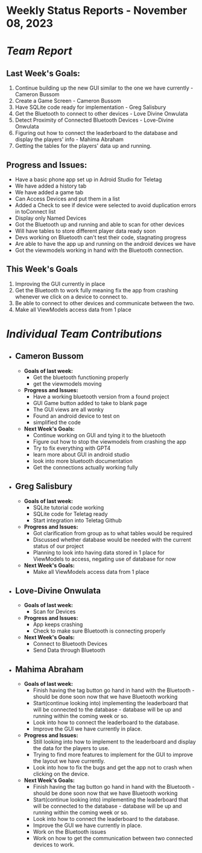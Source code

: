 # Weekly Status Reports - November 08, 2023

# *Team Report*

## Last Week's Goals:
1. Continue building up the new GUI similar to the one we have currently - Cameron Bussom
2. Create a Game Screen - Cameron Bussom
3. Have SQLite code ready for implementation - Greg Salisbury
4. Get the Bluetooth to connect to other devices - Love Divine Onwulata
5. Detect Proximity of Connected Bluetooth Devices - Love-Divine Onwulata
6. Figuring out how to connect the leaderboard to the database and display the players' info - Mahima Abraham
7. Getting the tables for the players' data up and running. 
   
## Progress and Issues:
+ Have a basic phone app set up in Adroid Studio for Teletag
+ We have added a history tab
+ We have added a game tab
+ Can Access Devices and put them in a list
+ Added a Check to see if device were selected to avoid duplication errors in toConnect list
+ Display only Named Devices
+ Got the Bluetooth up and running and able to scan for other devices
+ Will have tables to store different player data ready soon
+ Devs working on Bluetooth can't test their code, stagnating progress
+ Are able to have the app up and running on the android devices we have
+ Got the viewmodels working in hand with the Bluetooth connection.



## This Week's Goals
1. Improving the GUI currently in place
2. Get the Bluetooth to work fully meaning fix the app from crashing whenever we click on a device to connect to.
3. Be able to connect to other devices and communicate between the two.
4. Make all ViewModels access data from 1 place

# *Individual Team Contributions*

+ ## Cameron Bussom
    + **Goals of last week:**
      + Get the bluetooth functioning properly
      + get the viewmodels moving
    + **Progress and Issues:**
      + Have a working bluetooth version from a found project
      + GUI Game button added to take to blank page
      + The GUI views are all wonky
      + Found an android device to test on
      + simplified the code
    + **Next Week's Goals:**
      + Continue working on GUI and tying it to the bluetooth
      + Figure out how to stop the viewmodels from crashing the app
      + Try to fix everything with GPT4
      + learn more about GUI in android studio
      + look into more bluetooth documentation
      + Get the connections actually working fully

+ ## Greg Salisbury 
    + **Goals of last week:**
      + SQLite tutorial code working
      + SQLite code for Teletag ready
      + Start integration into Teletag Github
    + **Progress and Issues:**
      + Got clarification from group as to what tables would be required
      + Discussed whether database would be needed with the current status of our project
      + Planning to look into having data stored in 1 place for ViewModels to access, negating use of database for now
    + **Next Week's Goals:**
      + Make all ViewModels access data from 1 place

+ ## Love-Divine Onwulata
    + **Goals of last week:**
      + Scan for Devices
    + **Progress and Issues:**
      + App keeps crashing
      + Check to make sure Bluetooth is connecting properly
    + **Next Week's Goals:**
      + Connect to Bluetooth Devices
      + Send Data through Bluetooth

+ ## Mahima Abraham
    + **Goals of last week:**
       + Finish having the tag button go hand in hand with the Bluetooth - should be done soon now that we have Bluetooth working
      + Start(continue looking into) implementing the leaderboard that will be connected to the database - database will be up and running within the coming week or so. 
      + Look into how to connect the leaderboard to the database.
      + Improve the GUI we have currently in place. 
    + **Progress and Issues:**
      + Still looking into how to implement to the leaderboard and display the data for the players to use.
      + Trying to find more features to implement for the GUI to improve the layout we have currently.
      + Look into how to fix the bugs and get the app not to crash when clicking on the device. 
    + **Next Week's Goals:**
      + Finish having the tag button go hand in hand with the Bluetooth - should be done soon now that we have Bluetooth working
      + Start(continue looking into) implementing the leaderboard that will be connected to the database - database will be up and running within the coming week or so. 
      + Look into how to connect the leaderboard to the database.
      + Improve the GUI we have currently in place.
      + Work on the Bluetooth issues
      + Work on how to get the communication between two connected devices to work. 
